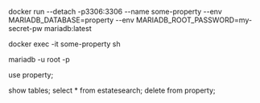 docker run --detach -p3306:3306 --name some-property --env MARIADB_DATABASE=property --env MARIADB_ROOT_PASSWORD=my-secret-pw mariadb:latest

docker exec -it some-property sh 

mariadb -u root -p 

use property; 

show tables; select * from estatesearch; delete from property;

